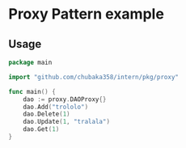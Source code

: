# Proxy Pattern example

## Usage
```go
package main

import "github.com/chubaka358/intern/pkg/proxy"

func main() {
	dao := proxy.DAOProxy{}
	dao.Add("trololo")
	dao.Delete(1)
	dao.Update(1, "tralala")
	dao.Get(1)
}
```